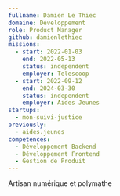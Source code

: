 ```yaml
---
fullname: Damien Le Thiec
domaine: Développement
role: Product Manager
github: damienlethiec
missions:
  - start: 2022-01-03
    end: 2022-05-13
    status: independent
    employer: Telescoop
  - start: 2022-09-12
    end: 2024-03-30
    status: independent
    employer: Aides Jeunes
startups:
  - mon-suivi-justice
previously:
  - aides.jeunes
competences:
  - Développement Backend
  - Développement Frontend
  - Gestion de Produit
---
```

Artisan numérique et polymathe
